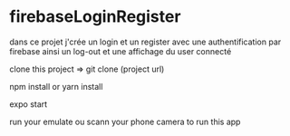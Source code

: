 # firebaseLoginRegister
dans ce projet j'crée un login et un register avec une authentification par
firebase ainsi un log-out et une affichage du user connecté

clone this project => git clone (project url)

npm install or yarn install

expo start

run your emulate ou scann your phone camera to run this app
